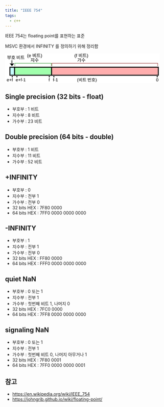 ```yaml
---
title: "IEEE 754"
tags:
  - c++
---
```


IEEE 754는 floating point를 표현하는 표준

MSVC 환경에서 INFINITY 를 정의하기 위해 정리함

![](/attachments/General_floating_point_ko.svg)

## Single precision (32 bits - float)
- 부호부 : 1 비트
- 지수부 : 8 비트
- 가수부 : 23 비트

## Double precision (64 bits - double)
- 부호부 : 1 비트
- 지수부 : 11 비트
- 가수부 : 52 비트

## +INFINITY
- 부호부 : 0
- 지수부 : 전부 1
- 가수부 : 전부 0
- 32 bits HEX : 7F80 0000
- 64 bits HEX : 7FF0 0000 0000 0000
  
## -INFINITY
- 부호부 : 1
- 지수부 : 전부 1
- 가수부 : 전부 0
- 32 bits HEX : FF80 0000
- 64 bits HEX : FFF0 0000 0000 0000
  
## quiet NaN
- 부호부 : 0 또는 1
- 지수부 : 전부 1
- 가수부 : 첫번째 비트 1, 나머지 0
- 32 bits HEX : 7FC0 0000
- 64 bits HEX : 7FF8 0000 0000 0000
  
## signaling NaN
- 부호부 : 0 또는 1
- 지수부 : 전부 1
- 가수부 : 첫번째 비트 0, 나머지 아무거나 1
- 32 bits HEX : 7F80 0001
- 64 bits HEX : 7FF0 0000 0000 0001

## 참고
- <https://en.wikipedia.org/wiki/IEEE_754>
- <https://johngrib.github.io/wiki/floating-point/>
